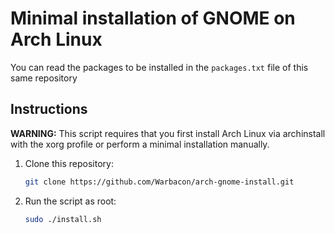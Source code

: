 # Minimal installation of GNOME on Arch Linux

You can read the packages to be installed in the ``packages.txt`` file of this same repository

## Instructions

**WARNING:** This script requires that you first install Arch Linux via archinstall with the xorg profile or perform a minimal installation manually.

1. Clone this repository:

    ```sh
    git clone https://github.com/Warbacon/arch-gnome-install.git
    ```

2. Run the script as root:

    ```sh
    sudo ./install.sh
    ```